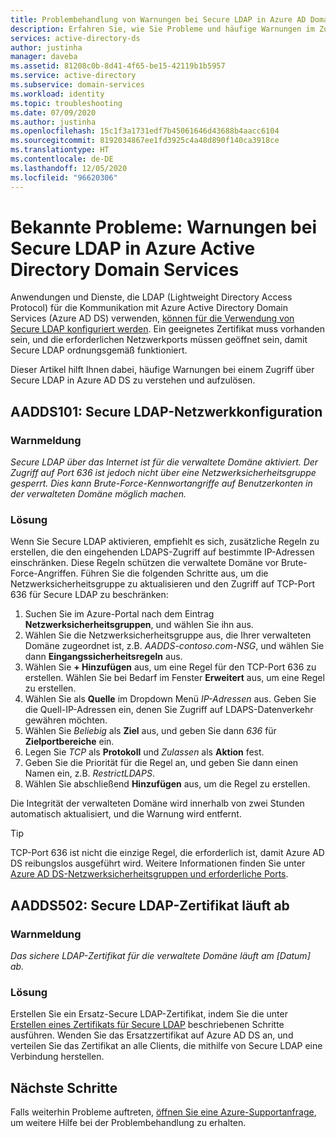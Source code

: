 ```yaml
---
title: Problembehandlung von Warnungen bei Secure LDAP in Azure AD Domain Services | Microsoft-Dokumentation
description: Erfahren Sie, wie Sie Probleme und häufige Warnungen im Zusammenhang mit Secure LDAP für Azure Active Directory Domain Services behandeln.
services: active-directory-ds
author: justinha
manager: daveba
ms.assetid: 81208c0b-8d41-4f65-be15-42119b1b5957
ms.service: active-directory
ms.subservice: domain-services
ms.workload: identity
ms.topic: troubleshooting
ms.date: 07/09/2020
ms.author: justinha
ms.openlocfilehash: 15c1f3a1731edf7b45061646d43688b4aacc6104
ms.sourcegitcommit: 8192034867ee1fd3925c4a48d890f140ca3918ce
ms.translationtype: HT
ms.contentlocale: de-DE
ms.lasthandoff: 12/05/2020
ms.locfileid: "96620306"
---
```

# <a name="known-issues-secure-ldap-alerts-in-azure-active-directory-domain-services"></a>Bekannte Probleme: Warnungen bei Secure LDAP in Azure Active Directory Domain Services

Anwendungen und Dienste, die LDAP (Lightweight Directory Access Protocol) für die Kommunikation mit Azure Active Directory Domain Services (Azure AD DS) verwenden, [können für die Verwendung von Secure LDAP konfiguriert werden](tutorial-configure-ldaps.md). Ein geeignetes Zertifikat muss vorhanden sein, und die erforderlichen Netzwerkports müssen geöffnet sein, damit Secure LDAP ordnungsgemäß funktioniert.

Dieser Artikel hilft Ihnen dabei, häufige Warnungen bei einem Zugriff über Secure LDAP in Azure AD DS zu verstehen und aufzulösen.

## <a name="aadds101-secure-ldap-network-configuration"></a>AADDS101: Secure LDAP-Netzwerkkonfiguration

### <a name="alert-message"></a>Warnmeldung

*Secure LDAP über das Internet ist für die verwaltete Domäne aktiviert. Der Zugriff auf Port 636 ist jedoch nicht über eine Netzwerksicherheitsgruppe gesperrt. Dies kann Brute-Force-Kennwortangriffe auf Benutzerkonten in der verwalteten Domäne möglich machen.*

### <a name="resolution"></a>Lösung

Wenn Sie Secure LDAP aktivieren, empfiehlt es sich, zusätzliche Regeln zu erstellen, die den eingehenden LDAPS-Zugriff auf bestimmte IP-Adressen einschränken. Diese Regeln schützen die verwaltete Domäne vor Brute-Force-Angriffen. Führen Sie die folgenden Schritte aus, um die Netzwerksicherheitsgruppe zu aktualisieren und den Zugriff auf TCP-Port 636 für Secure LDAP zu beschränken:

1. Suchen Sie im Azure-Portal nach dem Eintrag **Netzwerksicherheitsgruppen**, und wählen Sie ihn aus.
1. Wählen Sie die Netzwerksicherheitsgruppe aus, die Ihrer verwalteten Domäne zugeordnet ist, z.B. *AADDS-contoso.com-NSG*, und wählen Sie dann **Eingangssicherheitsregeln** aus.
1. Wählen Sie **+ Hinzufügen** aus, um eine Regel für den TCP-Port 636 zu erstellen. Wählen Sie bei Bedarf im Fenster **Erweitert** aus, um eine Regel zu erstellen.
1. Wählen Sie als **Quelle** im Dropdown Menü *IP-Adressen* aus. Geben Sie die Quell-IP-Adressen ein, denen Sie Zugriff auf LDAPS-Datenverkehr gewähren möchten.
1. Wählen Sie *Beliebig* als **Ziel** aus, und geben Sie dann *636* für **Zielportbereiche** ein.
1. Legen Sie *TCP* als **Protokoll** und *Zulassen* als **Aktion** fest.
1. Geben Sie die Priorität für die Regel an, und geben Sie dann einen Namen ein, z.B. *RestrictLDAPS*.
1. Wählen Sie abschließend **Hinzufügen** aus, um die Regel zu erstellen.

Die Integrität der verwalteten Domäne wird innerhalb von zwei Stunden automatisch aktualisiert, und die Warnung wird entfernt.

> [!TIP]
> TCP-Port 636 ist nicht die einzige Regel, die erforderlich ist, damit Azure AD DS reibungslos ausgeführt wird. Weitere Informationen finden Sie unter [Azure AD DS-Netzwerksicherheitsgruppen und erforderliche Ports](network-considerations.md#network-security-groups-and-required-ports).

## <a name="aadds502-secure-ldap-certificate-expiring"></a>AADDS502: Secure LDAP-Zertifikat läuft ab

### <a name="alert-message"></a>Warnmeldung

*Das sichere LDAP-Zertifikat für die verwaltete Domäne läuft am [Datum] ab.*

### <a name="resolution"></a>Lösung

Erstellen Sie ein Ersatz-Secure LDAP-Zertifikat, indem Sie die unter [Erstellen eines Zertifikats für Secure LDAP](tutorial-configure-ldaps.md#create-a-certificate-for-secure-ldap) beschriebenen Schritte ausführen. Wenden Sie das Ersatzzertifikat auf Azure AD DS an, und verteilen Sie das Zertifikat an alle Clients, die mithilfe von Secure LDAP eine Verbindung herstellen.

## <a name="next-steps"></a>Nächste Schritte

Falls weiterhin Probleme auftreten, [öffnen Sie eine Azure-Supportanfrage][azure-support], um weitere Hilfe bei der Problembehandlung zu erhalten.

<!-- INTERNAL LINKS -->
[azure-support]: ../active-directory/fundamentals/active-directory-troubleshooting-support-howto.md
